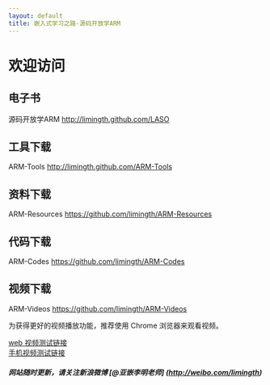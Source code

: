 ```yaml
---
layout: default
title: 嵌入式学习之路-源码开放学ARM
---
```


# 欢迎访问 

## 电子书 
源码开放学ARM		<http://limingth.github.com/LASO> 
	
## 工具下载 
ARM-Tools 		<http://limingth.github.com/ARM-Tools>

## 资料下载 
ARM-Resources 		<https://github.com/limingth/ARM-Resources>

## 代码下载 
ARM-Codes 		<https://github.com/limingth/ARM-Codes>

## 视频下载
ARM-Videos 		<https://github.com/limingth/ARM-Videos>

为获得更好的视频播放功能，推荐使用 Chrome 浏览器来观看视频。

[web 视频测试链接](http://limingth.github.com/ARM-Videos/video-demo/test-mp4.html)   
[手机视频测试链接](http://limingth.github.com/ARM-Videos/video-demo2/test-m4v.html)

##### 网站随时更新，请关注新浪微博 [@亚嵌李明老师] (http://weibo.com/limingth)
